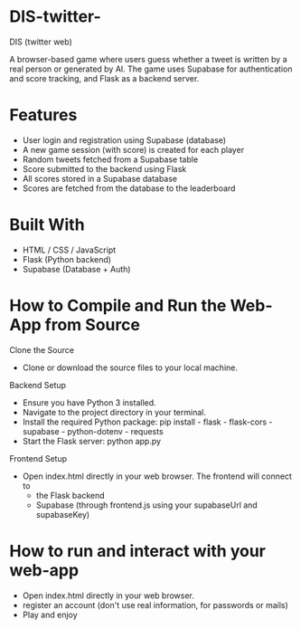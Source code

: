 # DIS-twitter-
DIS (twitter web) 

A browser-based game where users guess whether a tweet is written by a real person or generated by AI. The game uses Supabase for authentication and score tracking, and Flask as a backend server.

# Features

- User login and registration using Supabase (database)
- A new game session (with score) is created for each player
- Random tweets fetched from a Supabase table
- Score submitted to the backend using Flask
- All scores stored in a Supabase database
- Scores are fetched from the database to the leaderboard

# Built With
- HTML / CSS / JavaScript
- Flask (Python backend)
- Supabase (Database + Auth)

# How to Compile and Run the Web-App from Source

Clone the Source
- Clone or download the source files to your local machine.

Backend Setup
- Ensure you have Python 3 installed.
- Navigate to the project directory in your terminal.
- Install the required Python package:
    pip install 
        - flask
        - flask-cors
        - supabase
        - python-dotenv
        - requests
- Start the Flask server:
    python app.py

Frontend Setup
- Open index.html directly in your web browser.
    The frontend will connect to 
    - the Flask backend 
    - Supabase (through frontend.js using your supabaseUrl and supabaseKey)


# How to run and interact with your web-app

- Open index.html directly in your web browser.
- register an account (don't use real information, for passwords or mails)
- Play and enjoy 